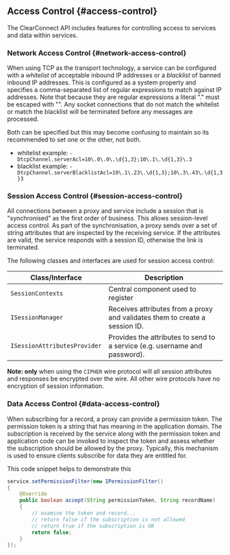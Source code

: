 ## Access Control {#access-control}

The ClearConnect API includes features for controlling access to services and data within services.

### Network Access Control {#network-access-control}

When using TCP as the transport technology, a service can be configured with a _whitelist_ of acceptable inbound IP addresses or a *blacklist* of banned inbound IP addresses. This is configured as a system property and specifies a comma-separated list of regular expressions to match against IP addresses. Note that because they are regular expressions a literal "." must be escaped with "\". Any socket connections that do not match the whitelist or match the blacklist will be terminated before any messages are processed. 

Both can be specified but this may become confusing to maintain so its recommended to set one or the other, not both.

- whitelist example: `-DtcpChannel.serverAcl=10\.0\.0\.\d{1,3};10\.1\.\d{1,3}\.3`
- blacklist example: `-DtcpChannel.serverBlacklistAcl=10\.1\.23\.\d{1,3};10\.3\.43\.\d{1,3}3`

### Session Access Control {#session-access-control}

All connections between a proxy and service include a session that is "synchronised" as the first order of business. This allows session-level access control. As part of the synchronisation, a proxy sends over a set of string attributes that are inspected by the receiving service. If the attributes are valid, the service responds with a session ID, otherwise the link is terminated.

The following classes and interfaces are used for session access control:

| Class/Interface | Description |
| --- | --- |
| `SessionContexts` | Central component used to register |
| `ISessionManager` | Receives attributes from a proxy and validates them to create a session ID. |
| `ISessionAttributesProvider` | Provides the attributes to send to a service (e.g. username and password). |

**Note: only** when using the `CIPHER` wire protocol will all session attributes and responses be encrypted over the wire. All other wire protocols have no encryption of session information.

### Data Access Control {#data-access-control}

When subscribing for a record, a proxy can provide a permission token. The permission token is a string that has meaning in the application domain. The subscription is received by the service along with the permission token and application code can be invoked to inspect the token and assess whether the subscription should be allowed by the proxy. Typically, this mechanism is used to ensure clients subscribe for data they are entitled for.

This code snippet helps to demonstrate this

```java
service.setPermissionFilter(new IPermissionFilter()
{
	@Override
	public boolean accept(String permissionToken, String recordName)
	{
		// examine the token and record...
		// return false if the subscription is not allowed
		// return true if the subscription is OK
		return false;
	}
});
```